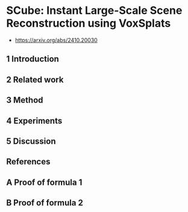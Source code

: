 # SCube: Instant Large-Scale Scene Reconstruction using VoxSplats

- https://arxiv.org/abs/2410.20030



## 1 Introduction

## 2 Related work

## 3 Method

## 4 Experiments

## 5 Discussion

## References

## A Proof of formula 1

## B Proof of formula 2
